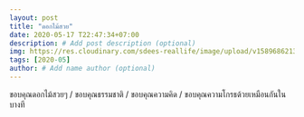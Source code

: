```yaml
---
layout: post
title: "ดอกไม้สวย"
date: 2020-05-17 T22:47:34+07:00
description: # Add post description (optional)
img: https://res.cloudinary.com/sdees-reallife/image/upload/v1589686213/IMG_1920.jpg # Add image post (optional)
tags: [2020-05]
author: # Add name author (optional)
---
```

ขอบคุณดอกไม้สวยๆ / ขอบคุณธรรมชาติ / ขอบคุณความคิด / ขอบคุณความโกรธด้วยเหมือนกันในบางที

<i class="fa fa-child" style="color:plum"></i>
